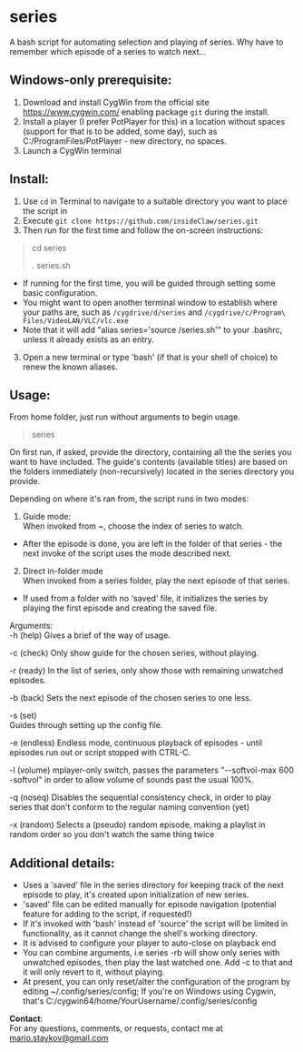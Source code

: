 series
======

A bash script for automating selection and playing of series. Why have to remember which episode of a series to watch next...

## Windows-only prerequisite:
1. Download and install CygWin from the official site https://www.cygwin.com/ enabling package `git` during the install.
2. Install a player (I prefer PotPlayer for this) in a location without spaces (support for that is to be added, some day), such as C:/ProgramFiles/PotPlayer - new directory, no spaces.
3. Launch a CygWin terminal

## Install:
1. Use `cd` in Terminal to navigate to a suitable directory you want to place the script in
2. Execute `git clone https://github.com/insideClaw/series.git`
2. Then run for the first time and follow the on-screen instructions:
> cd series
>
> . series.sh

  * If running for the first time, you will be guided through setting some basic configuration.
  * You might want to open another terminal window to establish where your paths are, such as `/cygdrive/d/series` and `/cygdrive/c/Program\ Files/VideoLAN/VLC/vlc.exe`
  * Note that it will add "alias series='source <scriptDir>/series.sh'" to your .bashrc, unless it already exists as an entry.

3. Open a new terminal or type 'bash' (if that is your shell of choice) to renew the known aliases.

## Usage:

From home folder, just run without arguments to begin usage.

> series

On first run, if asked, provide the directory, containing all the the series you want to have included. The guide's contents (available titles) are based on the folders immediately (non-recursively) located in the series directory you provide.

Depending on where it's ran from, the script runs in two modes:

1. Guide mode:  
  When invoked from ~, choose the index of series to watch.  
  * After the episode is done, you are left in the folder of that series - the next invoke of the script uses the mode described next.

2. Direct in-folder mode  
  When invoked from a series folder, play the next episode of that series.  
  * If used from a folder with no 'saved' file, it initializes the series by playing the first episode and creating the saved file.

Arguments:  
-h (help)
  Gives a brief of the way of usage.

-c (check)
  Only show guide for the chosen series, without playing.

-r (ready)
  In the list of series, only show those with remaining unwatched episodes.

-b (back)
  Sets the next episode of the chosen series to one less.

-s (set)  
  Guides through setting up the config file.

-e (endless)
  Endless mode, continuous playback of episodes - until episodes run out or script stopped with CTRL-C.

-l (volume)
  mplayer-only switch, passes the parameters "--softvol-max 600 -softvol" in order to allow volume of sounds past the usual 100%.

-q (noseq)
  Disables the sequential consistency check, in order to play series that don't conform to the regular naming convention (yet)

-x (random)
  Selects a (pseudo) random episode, making a playlist in random order so you don't watch the same thing twice

## Additional details:

* Uses a 'saved' file in the series directory for keeping track of the next episode to play, it's created upon initialization of new series.  
* 'saved' file can be edited manually for episode navigation (potential feature for adding to the script, if requested!)  
* If it's invoked with 'bash' instead of 'source' the script will be limited in functionality, as it cannot change the shell's working directory.  
* It is advised to configure your player to auto-close on playback end
* You can combine arguments, i.e series -rb will show only series with unwatched episodes, then play the last watched one. Add -c to that and it will only revert to it, without playing.  
* At present, you can only reset/alter the configuration of the program by editing  ~/.config/series/config; If you're on Windows using Cygwin, that's C:/cygwin64/home/YourUsername/.config/series/config  

**Contact**:  
For any questions, comments, or requests, contact me at mario.staykov@gmail.com
